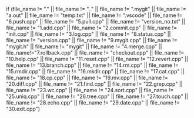 if (file_name != "." || file_name != ".." || file_name != ".mygit" || file_name != "a.out" || file_name != "temp.txt" || file_name != ".vscode" || file_name != "6.push.cpp" || file_name != "5.pull.cpp" || file_name != "version_no.txt" || file_name != "1.add.cpp" || file_name != "2.commit.cpp" || file_name != "init.cpp" || file_name != "3.log.cpp" || file_name != "8.status.cpp" || file_name != "version.cpp" || file_name != "9.mygit.cpp" || file_name != "mygit.h" || file_name != "mygit" || file_name != "4.merge.cpp" || file_name!="7.rollback.cpp" || file_name != "checkout.cpp" || file_name != "10.help.cpp" || file_name != "11.reset.cpp" || file_name != "12.revert.cpp" || file_name != "13.branch.cpp" || file_name != "14.rm.cpp" || file_name != "15.rmdir.cpp" || file_name != "16.mkdir.cpp" || file_name != "17.cat.cpp" || file_name != "18.cp.cpp" || file_name != "19.mv.cpp" || file_name != "20.diff.cpp" || file_name != "21.find.cpp" || file_name != "22.grep.cpp" || file_name != "23.wc.cpp" || file_name != "24.sort.cpp" || file_name != "25.uniq.cpp" || file_name != "26.tree.cpp" || file_name != "27.touch.cpp" || file_name != "28.echo.cpp" || file_name != "29.date.cpp" || file_name != "30.exit.cpp")

